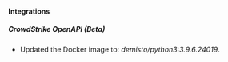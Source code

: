 #### Integrations
##### CrowdStrike OpenAPI (Beta)
- Updated the Docker image to: *demisto/python3:3.9.6.24019*.
